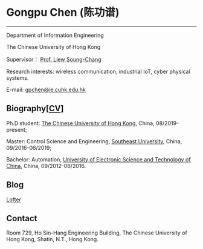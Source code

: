 # Gongpu Chen (陈功谱)
---------------------- 
 Department of Information Engineering
 
 The Chinese University of Hong Kong 
 
 Supervisor： [Prof. Liew Soung-Chang](http://www.ie.cuhk.edu.hk/people/soung.shtml)
 
 Research interests: wireless communication, industrial IoT, cyber physical systems.
 
 E-mail: gpchen@ie.cuhk.edu.hk

## Biography[[CV](CV_Chen.pdf)]
Ph.D student:  [The Chinese University of Hong Kong](http://www.cuhk.edu.hk/english/), China, 08/2019-present;

Master: Control Science and Engineering, [Southeast University](http://www.seu.edu.cn/), China, 09/2016-06/2019; 

Bachelor: Automation, [University of Electronic Science and Technology of China](https://www.uestc.edu.cn/), China, 09/2012-06/2016. 

## Blog
[Lofter](http://ruguirubi.lofter.com/)

## Contact
Room 729, Ho Sin-Hang Engineering Building, The Chinese University of Hong Kong, Shatin, N.T., Hong Kong.


